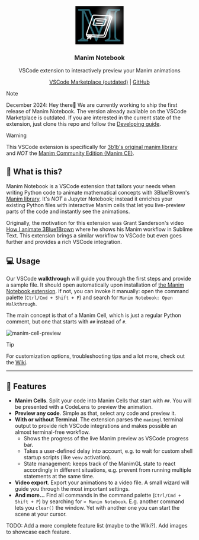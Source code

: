 <div align="center">
  <a href="https://marketplace.visualstudio.com/items?itemName=bhoov.vscode-manim">
    <img src="./assets/logo.png" width="130px" alt="Manim Notebook Logo"/>
  </a>

  <div align="center">
    <h3 align="center">Manim Notebook</h3>
    <p>
      VSCode extension to interactively preview your Manim animations</strong>
    </p>
  </div>

  <div align="center">
    <a href="https://marketplace.visualstudio.com/items?itemName=bhoov.vscode-manim">VSCode Marketplace (outdated)</a>
    | <a href="https://github.com/Manim-Notebook/manim-notebook/">GitHub</a>
  </div>
</div>

> [!note]
> December 2024: Hey there👋 We are currently working to ship the first release of Manim Notebook. The version already available on the VSCode Marketplace is outdated. If you are interested in the current state of the extension, just clone this repo and follow the [Developing guide](https://github.com/Manim-Notebook/manim-notebook/wiki/Developing).

> [!warning]
> This VSCode extension is specifically for [3b1b's original manim library](https://github.com/3b1b/manim)<br>
> and *NOT* the [Manim Community Edition (Manim CE)](https://www.manim.community/).

## 🎈 What is this?

Manim Notebook is a VSCode extension that tailors your needs when writing Python code to animate mathematical concepts with 3Blue1Brown's [Manim library](https://github.com/3b1b/manim). It's *NOT* a Jupyter Notebook; instead it enriches your existing Python files with interactive Manim cells that let you live-preview parts of the code and instantly see the animations.

Originally, the motivation for this extension was Grant Sanderson's video [How I animate 3Blue1Brown](https://youtu.be/rbu7Zu5X1zI?feature=shared) where he shows his Manim workflow in Sublime Text. This extension brings a similar workflow to VSCode but even goes further and provides a rich VSCode integration.

## 💻 Usage

Our VSCode **walkthrough** will guide you through the first steps and provide a sample file. It should open automatically upon installation of [the Manim Notebook extension](https://marketplace.visualstudio.com/items?itemName=bhoov.vscode-manim). If not, you can invoke it manually: open the command palette (`Ctrl/Cmd + Shift + P`) and search for `Manim Notebook: Open Walkthrough`.

The main concept is that of a Manim Cell, which is just a regular Python comment, but one that starts with `##` instead of `#`.

![manim-cell-preview](https://github.com/user-attachments/assets/577a93cb-0d05-4fa7-b1a9-52c1ccf2e5dc)

> [!tip]
> For customization options, troubleshooting tips and a lot more, check out the [Wiki](https://github.com/Manim-Notebook/manim-notebook/wiki/).

---

## 🚀 Features

- **Manim Cells**. Split your code into Manim Cells that start with `##`. You will be presented with a CodeLens to preview the animation.
- **Preview any code**. Simple as that, select any code and preview it.
- **With or without Terminal**. The extension parses the `manimgl` terminal output to provide rich VSCode integrations and makes possible an almost terminal-free workflow.
  - Shows the progress of the live Manim preview as VSCode progress bar.
  - Takes a user-defined delay into account, e.g. to wait for custom shell startup scripts (like `venv` activation).
  - State management: keeps track of the ManimGL state to react accordingly in different situations, e.g. prevent from running multiple statements at the same time.
- **Video export**. Export your animations to a video file. A small wizard will guide you through the most important settings.
- **And more...** Find all commands in the command palette (`Ctrl/Cmd + Shift + P`) by searching for `> Manim Notebook`. E.g. another command lets you `clear()` the window. Yet with another one you can start the scene at your cursor.

TODO: Add a more complete feature list (maybe to the Wiki?). Add images to showcase each feature.
